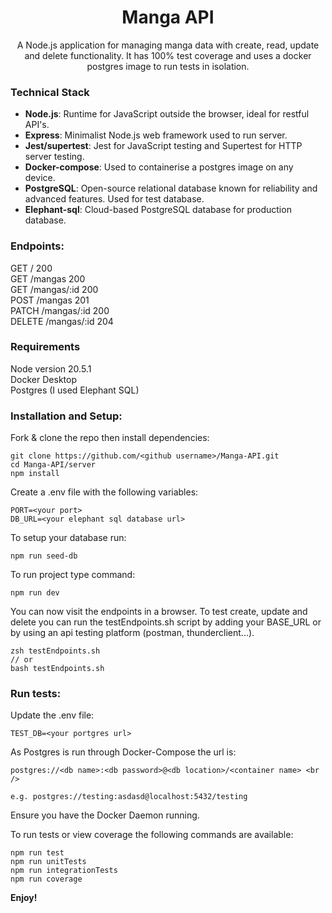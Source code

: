 <h1 align="center">
    Manga API
</h1>

<p align="center">
    A Node.js application for managing manga data with create, read, update and delete functionality. It has 100% test coverage and uses a docker postgres image to run tests in isolation.
</p>

### Technical Stack

- **Node.js**: Runtime for JavaScript outside the browser, ideal for restful API's.
- **Express**: Minimalist Node.js web framework used to run server.
- **Jest/supertest**: Jest for JavaScript testing and Supertest for HTTP server testing.
- **Docker-compose**: Used to containerise a postgres image on any device.
- **PostgreSQL**: Open-source relational database known for reliability and advanced features. Used for test database.
- **Elephant-sql**: Cloud-based PostgreSQL database for production database.

### Endpoints:

GET / 200 <br />
GET /mangas 200 <br />
GET /mangas/:id 200 <br />
POST /mangas 201 <br />
PATCH /mangas/:id 200 <br />
DELETE /mangas/:id 204

### Requirements

Node version 20.5.1 <br />
Docker Desktop <br />
Postgres (I used Elephant SQL)

### Installation and Setup:

Fork & clone the repo then install dependencies:

```
git clone https://github.com/<github username>/Manga-API.git
cd Manga-API/server
npm install
```

Create a .env file with the following variables:

```
PORT=<your port>
DB_URL=<your elephant sql database url>
```

To setup your database run:

```
npm run seed-db
```

To run project type command:

```
npm run dev
```

You can now visit the endpoints in a browser. To test create, update and delete you can run the testEndpoints.sh script by adding your BASE_URL or by using an api testing platform (postman, thunderclient...).

```
zsh testEndpoints.sh
// or
bash testEndpoints.sh
```

### Run tests:

Update the .env file:

```
TEST_DB=<your portgres url>
```

As Postgres is run through Docker-Compose the url is: <br />

```
postgres://<db name>:<db password>@<db location>/<container name> <br />

e.g. postgres://testing:asdasd@localhost:5432/testing
```

Ensure you have the Docker Daemon running.

To run tests or view coverage the following commands are available:

```
npm run test
npm run unitTests
npm run integrationTests
npm run coverage
```

**Enjoy!**
